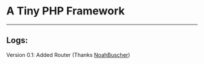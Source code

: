 A Tiny PHP Framework
========
***
Logs:
------
Version 0.1:
Added Router (Thanks [NoahBuscher](https://github.com/NoahBuscher/Macaw))
